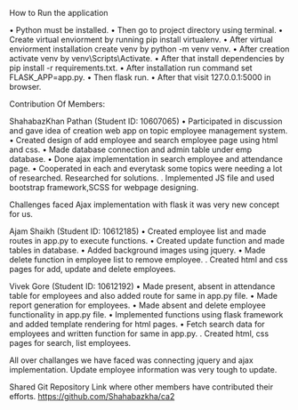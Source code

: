  How to Run the application

•	Python must be installed.
•	Then go to project directory using terminal.
•	Create virtual enviorment by running pip install virtualenv.
•	After virtual enviorment installation create venv by python -m venv venv.
•	After creation activate venv by venv\Scripts\Activate.
•	After that install dependencies by pip install -r requirements.txt.
•	After installation run command set FLASK_APP=app.py.
•	Then flask run. 
•	After that visit 127.0.0.1:5000 in browser. 


Contribution Of Members:

ShahabazKhan Pathan (Student ID: 10607065)
•	Participated in discussion and gave idea of creation web app on topic employee management system.
•	Created design of add employee and search employee page using html and css.
•	Made database connection and admin table under emp database.
•	Done ajax implementation in search employee and attendance page.
•	Cooperated in each and everytask some topics were needing a lot of researched. Researched for solutions.
.       Implemented JS file and used bootstrap framework,SCSS for webpage designing.

Challenges faced
Ajax implementation with flask it was very new concept for us.

Ajam Shaikh  (Student ID: 10612185)
•	Created employee list and made routes in app.py to execute functions.
•	Created update function and made tables in database.
•	Added background images using jquery.
•	Made delete function in employee list to remove employee.
.       Created html and css pages for add, update and delete employees.


Vivek Gore  (Student ID: 10612192)
•	Made present, absent in attendance table for employees and also added route for same in app.py file.
•	Made report generation for employees.
•	Made absent and delete employee functionality in app.py file.
•	Implemented functions using flask framework and added template rendering for html pages.
•	Fetch search data for employees and written function for same in app.py.
.       Created html, css pages for search, list employees.

All over challanges we have faced was connecting jquery and ajax implementation. Update employee information was very tough to update.


Shared Git Repository Link where other members have contributed their efforts.
https://github.com/Shahabazkha/ca2

